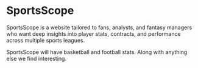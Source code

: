 # SportsScope
SportsScope is a website tailored to fans, analysts, and fantasy managers who want deep insights into player stats, contracts, and performance across multiple sports leagues.

SportsScope will have basketball and football stats. Along with anything else we find interesting.